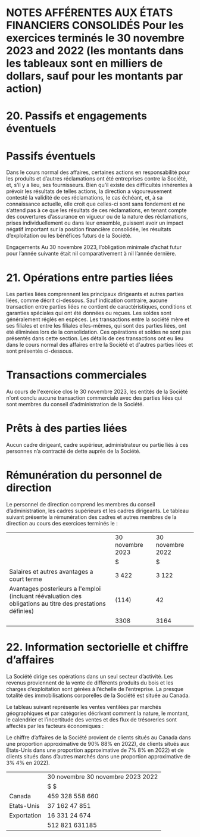 # NOTES AFFÉRENTES AUX ÉTATS FINANCIERS CONSOLIDÉS Pour les exercices terminés le 30 novembre 2023 and 2022 (les montants dans les tableaux sont en milliers de dollars, sauf pour les montants par action)  

# 20. Passifs et engagements éventuels  

# Passifs éventuels  

Dans le cours normal des affaires, certaines actions en responsabilité pour les produits et d’autres réclamations ont été entreprises contre la Société, et, s’il y a lieu, ses fournisseurs. Bien qu’il existe des difficultés inhérentes à prévoir les résultats de telles actions, la direction a vigoureusement contesté la validité de ces réclamations, le cas échéant, et, à sa connaissance actuelle, elle croit que celles-ci sont sans fondement et ne s’attend pas à ce que les résultats de ces réclamations, en tenant compte des couvertures d’assurance en vigueur ou de la nature des réclamations, prises individuellement ou dans leur ensemble, puissent avoir un impact négatif important sur la position financière consolidée, les résultats d’exploitation ou les bénéfices futurs de la Société.  

Engagements Au 30 novembre 2023, l’obligation minimale d’achat futur pour l’année suivante était nil comparativement à nil l’année dernière.  

# 21. Opérations entre parties liées  

Les parties liées comprennent les principaux dirigeants et autres parties liées, comme décrit ci-dessous. Sauf indication contraire, aucune transaction entre parties liées ne contient de caractéristiques, conditions et garanties spéciales qui ont été données ou reçues. Les soldes sont généralement réglés en espèces. Les transactions entre la société mère et ses filiales et entre les filiales elles-mêmes, qui sont des parties liées, ont été éliminées lors de la consolidation. Ces opérations et soldes ne sont pas présentés dans cette section. Les détails de ces transactions ont eu lieu dans le cours normal des affaires entre la Société et d'autres parties liées et sont présentés ci-dessous.  

# Transactions commerciales  

Au cours de l'exercice clos le 30 novembre 2023, les entités de la Société n'ont conclu aucune transaction commerciale avec des parties liées qui sont membres du conseil d'administration de la Société.  

# Prêts à des parties liées  

Aucun cadre dirigeant, cadre supérieur, administrateur ou partie liés à ces personnes n’a contracté de dette auprès de la Société.  

# Rémunération du personnel de direction  

Le personnel de direction comprend les membres du conseil d’administration, les cadres supérieurs et les cadres dirigeants. Le tableau suivant présente la rémunération des cadres et autres membres de la direction au cours des exercices terminés le :  

<html><body><table><tr><td></td><td>30 novembre 2023</td><td>30 novembre 2022</td></tr><tr><td></td><td>$</td><td>$</td></tr><tr><td>Salaires et autres avantages a court terme</td><td>3 422</td><td>3 122</td></tr><tr><td>Avantages posterieurs a l'emploi (incluant réévaluation des obligations au titre des prestations définies)</td><td>(114)</td><td>42</td></tr><tr><td></td><td>3308</td><td>3164</td></tr></table></body></html>  

# 22. Information sectorielle et chiffre d’affaires  

La Société dirige ses opérations dans un seul secteur d’activité. Les revenus proviennent de la vente de différents produits du bois et les charges d’exploitation sont gérées à l’échelle de l’entreprise. La presque totalité des immobilisations corporelles de la Société est située au Canada.  

Le tableau suivant représente les ventes ventilées par marchés géographiques et par catégories décrivant comment la nature, le montant, le calendrier et l’incertitude des ventes et des flux de trésoreries sont affectés par les facteurs économiques :  

Le chiffre d’affaires de la Société provient de clients situés au Canada dans une proportion approximative de $90 \%$ $8 8 \%$ en 2022), de clients situés aux États-Unis dans une proportion approximative de $7 \%$ $8 \%$ en 2022) et de clients situés dans d’autres marchés dans une proportion approximative de $3 \%$ $4 \%$ en 2022).  

<html><body><table><tr><td></td><td>30 novembre 30 novembre 2023 2022</td></tr><tr><td></td><td>$ $</td></tr><tr><td>Canada</td><td>459 328 558 660</td></tr><tr><td>Etats-Unis</td><td>37 162 47 851</td></tr><tr><td>Exportation</td><td>16 331 24 674</td></tr><tr><td></td><td>512 821 631185</td></tr></table></body></html>  